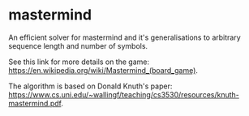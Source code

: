 # mastermind

An efficient solver for mastermind and it's generalisations to arbitrary sequence length and number of symbols.

See this link for more details on the game: https://en.wikipedia.org/wiki/Mastermind_(board_game).

The algorithm is based on Donald Knuth's paper: https://www.cs.uni.edu/~wallingf/teaching/cs3530/resources/knuth-mastermind.pdf.
